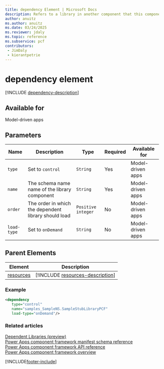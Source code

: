 ```yaml
---
title: dependency Element | Microsoft Docs
description: Refers to a library in another component that this component depends on.
author: anuitz
ms.author: anuitz
ms.date: 03/24/2025
ms.reviewer: jdaly
ms.topic: reference
ms.subservice: pcf
contributors:
 - JimDaly
 - kierantpetrie
---
```


# dependency element

[!INCLUDE [dependency-description](includes/dependency-description.md)]

## Available for

Model-driven apps

## Parameters

|Name|Description|Type|Required|Available for|
|--|--|--|--|-----|
|`type`|Set to `control`|`String`|Yes|Model-driven apps |
|`name`|The schema name name of the library component|`String`|Yes|Model-driven  apps |
|`order`|The order in which the dependent library should load|`Positive integer`|No|Model-driven  apps |
|`load-type`|Set to `onDemand`|`String`|No|Model-driven  apps |

## Parent Elements

|Element|Description|
|--|--|
|[resources](resources.md)|[!INCLUDE [resources-description](includes/resources-description.md)]|

### Example

```XML
<dependency 
   type="control" 
   name="samples_SampleNS.SampleStubLibraryPCF" 
   load-type="onDemand"/>
```

### Related articles

[Dependent Libraries (preview)](../dependent-libraries.md)   
[Power Apps component framework manifest schema reference](index.md)   
[Power Apps component framework API reference](../reference/index.md)   
[Power Apps component framework overview](../overview.md)

[!INCLUDE[footer-include](../../../includes/footer-banner.md)]
